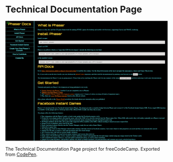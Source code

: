 # Technical Documentation Page

![Technical Documentation Page screenshot](https://raw.githubusercontent.com/emTr0/cdn/master/freecodecamp-technical-documentation-page.png)

The Technical Documentation Page project for freeCodeCamp. Exported from [CodePen](https://codepen.io/emTr0/full/OeRyyZ).
